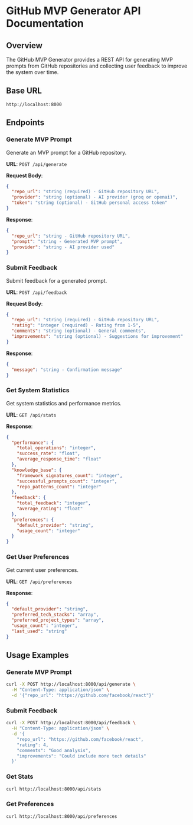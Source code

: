 # GitHub MVP Generator API Documentation

## Overview

The GitHub MVP Generator provides a REST API for generating MVP prompts from GitHub repositories and collecting user feedback to improve the system over time.

## Base URL

```
http://localhost:8000
```

## Endpoints

### Generate MVP Prompt

Generate an MVP prompt for a GitHub repository.

**URL**: `POST /api/generate`

**Request Body**:
```json
{
  "repo_url": "string (required) - GitHub repository URL",
  "provider": "string (optional) - AI provider (groq or openai)",
  "token": "string (optional) - GitHub personal access token"
}
```

**Response**:
```json
{
  "repo_url": "string - GitHub repository URL",
  "prompt": "string - Generated MVP prompt",
  "provider": "string - AI provider used"
}
```

### Submit Feedback

Submit feedback for a generated prompt.

**URL**: `POST /api/feedback`

**Request Body**:
```json
{
  "repo_url": "string (required) - GitHub repository URL",
  "rating": "integer (required) - Rating from 1-5",
  "comments": "string (optional) - General comments",
  "improvements": "string (optional) - Suggestions for improvement"
}
```

**Response**:
```json
{
  "message": "string - Confirmation message"
}
```

### Get System Statistics

Get system statistics and performance metrics.

**URL**: `GET /api/stats`

**Response**:
```json
{
  "performance": {
    "total_operations": "integer",
    "success_rate": "float",
    "average_response_time": "float"
  },
  "knowledge_base": {
    "framework_signatures_count": "integer",
    "successful_prompts_count": "integer",
    "repo_patterns_count": "integer"
  },
  "feedback": {
    "total_feedback": "integer",
    "average_rating": "float"
  },
  "preferences": {
    "default_provider": "string",
    "usage_count": "integer"
  }
}
```

### Get User Preferences

Get current user preferences.

**URL**: `GET /api/preferences`

**Response**:
```json
{
  "default_provider": "string",
  "preferred_tech_stacks": "array",
  "preferred_project_types": "array",
  "usage_count": "integer",
  "last_used": "string"
}
```

## Usage Examples

### Generate MVP Prompt
```bash
curl -X POST http://localhost:8000/api/generate \
  -H "Content-Type: application/json" \
  -d '{"repo_url": "https://github.com/facebook/react"}'
```

### Submit Feedback
```bash
curl -X POST http://localhost:8000/api/feedback \
  -H "Content-Type: application/json" \
  -d '{
    "repo_url": "https://github.com/facebook/react",
    "rating": 4,
    "comments": "Good analysis",
    "improvements": "Could include more tech details"
  }'
```

### Get Stats
```bash
curl http://localhost:8000/api/stats
```

### Get Preferences
```bash
curl http://localhost:8000/api/preferences
```
